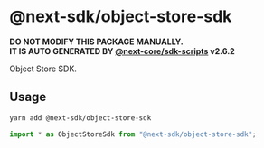 # @next-sdk/object-store-sdk

**DO NOT MODIFY THIS PACKAGE MANUALLY.**  
**IT IS AUTO GENERATED BY [@next-core/sdk-scripts] v2.6.2**

Object Store SDK.

## Usage

```bash
yarn add @next-sdk/object-store-sdk
```

```ts
import * as ObjectStoreSdk from "@next-sdk/object-store-sdk";
```

[@next-core/sdk-scripts]: https://github.com/easyops-cn/next-core/tree/master/packages/sdk-scripts
